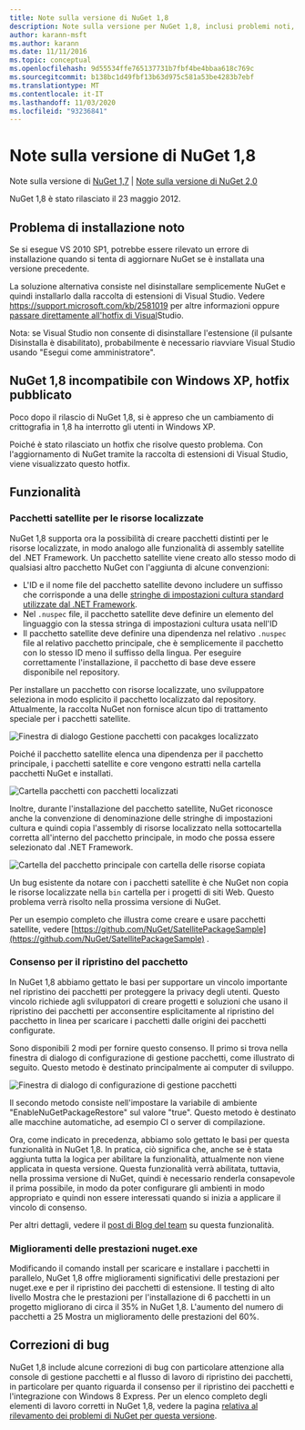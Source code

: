 ```yaml
---
title: Note sulla versione di NuGet 1,8
description: Note sulla versione per NuGet 1,8, inclusi problemi noti, correzioni di bug, funzionalità aggiunte e DCR.
author: karann-msft
ms.author: karann
ms.date: 11/11/2016
ms.topic: conceptual
ms.openlocfilehash: 9d55534ffe765137731b7fbf4be4bbaa618c769c
ms.sourcegitcommit: b138bc1d49fbf13b63d975c581a53be4283b7ebf
ms.translationtype: MT
ms.contentlocale: it-IT
ms.lasthandoff: 11/03/2020
ms.locfileid: "93236841"
---
```

# <a name="nuget-18-release-notes"></a>Note sulla versione di NuGet 1,8

Note sulla versione di [NuGet 1,7](../release-notes/nuget-1.7.md)  |  [Note sulla versione di NuGet 2,0](../release-notes/nuget-2.0.md)

NuGet 1,8 è stato rilasciato il 23 maggio 2012.

## <a name="known-installation-issue"></a>Problema di installazione noto
Se si esegue VS 2010 SP1, potrebbe essere rilevato un errore di installazione quando si tenta di aggiornare NuGet se è installata una versione precedente.

La soluzione alternativa consiste nel disinstallare semplicemente NuGet e quindi installarlo dalla raccolta di estensioni di Visual Studio.  Vedere <https://support.microsoft.com/kb/2581019> per altre informazioni oppure [passare direttamente all'hotfix di Visual](http://bit.ly/vsixcertfix)Studio.

Nota: se Visual Studio non consente di disinstallare l'estensione (il pulsante Disinstalla è disabilitato), probabilmente è necessario riavviare Visual Studio usando "Esegui come amministratore".

## <a name="nuget-18-incompatible-with-windows-xp-hotfix-published"></a>NuGet 1,8 incompatibile con Windows XP, hotfix pubblicato

Poco dopo il rilascio di NuGet 1,8, si è appreso che un cambiamento di crittografia in 1,8 ha interrotto gli utenti in Windows XP.

Poiché è stato rilasciato un hotfix che risolve questo problema.  Con l'aggiornamento di NuGet tramite la raccolta di estensioni di Visual Studio, viene visualizzato questo hotfix.

## <a name="features"></a>Funzionalità

### <a name="satellite-packages-for-localized-resources"></a>Pacchetti satellite per le risorse localizzate
NuGet 1,8 supporta ora la possibilità di creare pacchetti distinti per le risorse localizzate, in modo analogo alle funzionalità di assembly satellite del .NET Framework.  Un pacchetto satellite viene creato allo stesso modo di qualsiasi altro pacchetto NuGet con l'aggiunta di alcune convenzioni:

* L'ID e il nome file del pacchetto satellite devono includere un suffisso che corrisponde a una delle [stringhe di impostazioni cultura standard utilizzate dal .NET Framework](/openspecs/windows_protocols/ms-lcid/a9eac961-e77d-41a6-90a5-ce1a8b0cdb9c).
* Nel `.nuspec` file, il pacchetto satellite deve definire un elemento del linguaggio con la stessa stringa di impostazioni cultura usata nell'ID
* Il pacchetto satellite deve definire una dipendenza nel relativo `.nuspec` file al relativo pacchetto principale, che è semplicemente il pacchetto con lo stesso ID meno il suffisso della lingua.  Per eseguire correttamente l'installazione, il pacchetto di base deve essere disponibile nel repository.

Per installare un pacchetto con risorse localizzate, uno sviluppatore seleziona in modo esplicito il pacchetto localizzato dal repository. Attualmente, la raccolta NuGet non fornisce alcun tipo di trattamento speciale per i pacchetti satellite.

![Finestra di dialogo Gestione pacchetti con pacakges localizzato](./media/dlg-w-loc-packs.png)

Poiché il pacchetto satellite elenca una dipendenza per il pacchetto principale, i pacchetti satellite e core vengono estratti nella cartella pacchetti NuGet e installati.

![Cartella pacchetti con pacchetti localizzati](./media/fldr-loc-packs.png)

Inoltre, durante l'installazione del pacchetto satellite, NuGet riconosce anche la convenzione di denominazione delle stringhe di impostazioni cultura e quindi copia l'assembly di risorse localizzato nella sottocartella corretta all'interno del pacchetto principale, in modo che possa essere selezionato dal .NET Framework.

![Cartella del pacchetto principale con cartella delle risorse copiata](./media/fldr-copied-loc.png)

Un bug esistente da notare con i pacchetti satellite è che NuGet non copia le risorse localizzate nella `bin` cartella per i progetti di siti Web.  Questo problema verrà risolto nella prossima versione di NuGet.

Per un esempio completo che illustra come creare e usare pacchetti satellite, vedere [https://github.com/NuGet/SatellitePackageSample](https://github.com/NuGet/SatellitePackageSample) .

### <a name="package-restore-consent"></a>Consenso per il ripristino del pacchetto
In NuGet 1,8 abbiamo gettato le basi per supportare un vincolo importante nel ripristino dei pacchetti per proteggere la privacy degli utenti. Questo vincolo richiede agli sviluppatori di creare progetti e soluzioni che usano il ripristino dei pacchetti per acconsentire esplicitamente al ripristino del pacchetto in linea per scaricare i pacchetti dalle origini dei pacchetti configurate.

Sono disponibili 2 modi per fornire questo consenso. Il primo si trova nella finestra di dialogo di configurazione di gestione pacchetti, come illustrato di seguito.  Questo metodo è destinato principalmente ai computer di sviluppo.

![Finestra di dialogo di configurazione di gestione pacchetti](./media/pr-consent-configdlg.png)

Il secondo metodo consiste nell'impostare la variabile di ambiente "EnableNuGetPackageRestore" sul valore "true".  Questo metodo è destinato alle macchine automatiche, ad esempio CI o server di compilazione.

Ora, come indicato in precedenza, abbiamo solo gettato le basi per questa funzionalità in NuGet 1,8.  In pratica, ciò significa che, anche se è stata aggiunta tutta la logica per abilitare la funzionalità, attualmente non viene applicata in questa versione. Questa funzionalità verrà abilitata, tuttavia, nella prossima versione di NuGet, quindi è necessario renderla consapevole il prima possibile, in modo da poter configurare gli ambienti in modo appropriato e quindi non essere interessati quando si inizia a applicare il vincolo di consenso.

Per altri dettagli, vedere il [post di Blog del team](http://blog.nuget.org/20120518/package-restore-and-consent.html) su questa funzionalità.

### <a name="nugetexe-performance-improvements"></a>Miglioramenti delle prestazioni nuget.exe
Modificando il comando install per scaricare e installare i pacchetti in parallelo, NuGet 1,8 offre miglioramenti significativi delle prestazioni per nuget.exe e per il ripristino dei pacchetti di estensione.  Il testing di alto livello Mostra che le prestazioni per l'installazione di 6 pacchetti in un progetto migliorano di circa il 35% in NuGet 1,8.  L'aumento del numero di pacchetti a 25 Mostra un miglioramento delle prestazioni del 60%.

## <a name="bug-fixes"></a>Correzioni di bug
NuGet 1,8 include alcune correzioni di bug con particolare attenzione alla console di gestione pacchetti e al flusso di lavoro di ripristino dei pacchetti, in particolare per quanto riguarda il consenso per il ripristino dei pacchetti e l'integrazione con Windows 8 Express.
Per un elenco completo degli elementi di lavoro corretti in NuGet 1,8, vedere la pagina [relativa al rilevamento dei problemi di NuGet per questa versione](http://nuget.codeplex.com/workitem/list/advanced?keyword=&status=Closed&type=All&priority=All&release=NuGet%201.8&assignedTo=All&component=All&sortField=Votes&sortDirection=Descending&page=0).